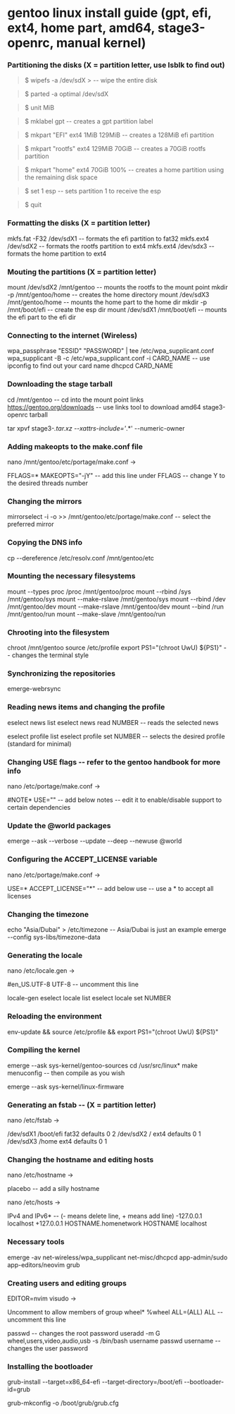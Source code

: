 # gentoo linux install guide (gpt, efi, ext4, home part, amd64, stage3-openrc, manual kernel)

### Partitioning the disks (X = partition letter, use lsblk to find out)

> $ wipefs -a /dev/sdX >    -- wipe the entire disk 

> $ parted -a optimal /dev/sdX

> $ unit MiB 

> $ mklabel gpt    -- creates a gpt partition label

> $ mkpart "EFI" ext4 1MiB 129MiB    -- creates a 128MiB efi partition

> $ mkpart "rootfs" ext4 129MiB 70GiB    -- creates a 70GiB rootfs partition

> $ mkpart "home" ext4 70GiB 100%    -- creates a home partition using the remaining disk space

> $ set 1 esp    -- sets partition 1 to receive the esp

> $ quit

### Formatting the disks (X = partition letter)

mkfs.fat -F32 /dev/sdX1    -- formats the efi partition to fat32
mkfs.ext4 /dev/sdX2    -- formats the rootfs partition to ext4
mkfs.ext4 /dev/sdx3    -- formats the home partition to ext4

### Mouting the partitions (X = partition letter)

mount /dev/sdX2 /mnt/gentoo    -- mounts the rootfs to the mount point
mkdir -p /mnt/gentoo/home    -- creates the home directory
mount /dev/sdX3 /mnt/gentoo/home    -- mounts the home part to the home dir
mkdir -p /mnt/boot/efi    -- create the esp dir
mount /dev/sdX1 /mnt/boot/efi    -- mounts the efi part to the efi dir

### Connecting to the internet (Wireless)
wpa_passphrase "ESSID" "PASSWORD" | tee /etc/wpa_supplicant.conf
wpa_supplicant -B -c /etc/wpa_supplicant.conf -i CARD_NAME    -- use ipconfig to find out your card name
dhcpcd CARD_NAME

### Downloading the stage tarball

cd /mnt/gentoo    -- cd into the mount point
links https://gentoo.org/downloads    -- use links tool to download amd64 stage3-openrc tarball

tar xpvf stage3-*.tar.xz --xattrs-include='*.*' --numeric-owner

### Adding makeopts to the make.conf file

nano /mnt/gentoo/etc/portage/make.conf
->

FFLAGS=*
MAKEOPTS="-jY"    -- add this line under FFLAGS
                  -- change Y to the desired threads number

### Changing the mirrors

mirrorselect -i -o >> /mnt/gentoo/etc/portage/make.conf    -- select the preferred mirror

### Copying the DNS info

cp --dereference /etc/resolv.conf /mnt/gentoo/etc

### Mounting the necessary filesystems

mount --types proc /proc /mnt/gentoo/proc
mount --rbind /sys /mnt/gentoo/sys
mount --make-rslave /mnt/gentoo/sys
mount --rbind /dev /mnt/gentoo/dev
mount --make-rslave /mnt/gentoo/dev
mount --bind /run /mnt/gentoo/run
mount --make-slave /mnt/gentoo/run

### Chrooting into the filesystem

chroot /mnt/gentoo
source /etc/profile
export PS1="(chroot UwU) ${PS1}"    -- changes the terminal style

### Synchronizing the repositories

emerge-webrsync

### Reading news items and changing the profile

eselect news list
eselect news read NUMBER    -- reads the selected news

eselect profile list
eselect profile set NUMBER    -- selects the desired profile (standard for minimal)

### Changing USE flags    -- refer to the gentoo handbook for more info

nano /etc/portage/make.conf
->

#NOTE*
USE=""    -- add below notes
          -- edit it to enable/disable support to certain dependencies

### Update the @world packages

emerge --ask --verbose --update --deep --newuse @world

### Configuring the ACCEPT_LICENSE variable

nano /etc/portage/make.conf
->

USE=*
ACCEPT_LICENSE="*"    -- add below use
                      -- use a * to accept all licenses

### Changing the timezone

echo "Asia/Dubai" > /etc/timezone    -- Asia/Dubai is just an example
emerge --config sys-libs/timezone-data

### Generating the locale

nano /etc/locale.gen
->

#en_US.UTF-8 UTF-8     -- uncomment this line

locale-gen
eselect locale list
eselect locale set NUMBER

### Reloading the environment

env-update && source /etc/profile && export PS1="(chroot UwU) ${PS1}"

### Compiling the kernel

emerge --ask sys-kernel/gentoo-sources
cd /usr/src/linux*
make menuconfig    -- then compile as you wish

emerge --ask sys-kernel/linux-firmware

### Generating an fstab    -- (X = partition letter)

nano /etc/fstab
->

/dev/sdX1        /boot/efi        fat32        defaults        0 2
/dev/sdX2        /                ext4         defaults        0 1
/dev/sdX3        /home            ext4         defaults        0 1

### Changing the hostname and editing hosts 

nano /etc/hostname
->

placebo    -- add a silly hostname


nano /etc/hosts
->

IPv4 and IPv6*    -- (- means delete line, + means add line)
-127.0.0.1    localhost
+127.0.0.1    HOSTNAME.homenetwork    HOSTNAME    localhost


### Necessary tools

emerge -av net-wireless/wpa_supplicant net-misc/dhcpcd app-admin/sudo app-editors/neovim grub 

### Creating users and editing groups
EDITOR=nvim visudo
->

Uncomment to allow members of group wheel*
%wheel ALL=(ALL) ALL    -- uncomment this line


passwd    -- changes the root password
useradd -m G wheel,users,video,audio,usb -s /bin/bash username
passwd username    -- changes the user password

### Installing the bootloader

grub-install --target=x86_64-efi --target-directory=/boot/efi --bootloader-id=grub

grub-mkconfig -o /boot/grub/grub.cfg 






















































